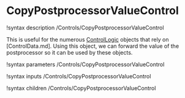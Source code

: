 # CopyPostprocessorValueControl

!syntax description /Controls/CopyPostprocessorValueControl

This is useful for the numerous [ControlLogic](ControlLogic/index.md) objects that rely on [ControlData.md]. Using this
object, we can forward the value of the postprocessor so it can be used by these objects.

!syntax parameters /Controls/CopyPostprocessorValueControl

!syntax inputs /Controls/CopyPostprocessorValueControl

!syntax children /Controls/CopyPostprocessorValueControl
